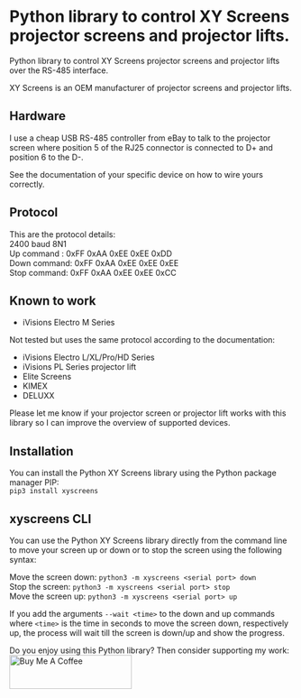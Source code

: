 # Python library to control XY Screens projector screens and projector lifts.
Python library to control XY Screens projector screens and projector lifts
over the RS-485 interface.

XY Screens is an OEM manufacturer of projector screens and projector lifts.

## Hardware
I use a cheap USB RS-485 controller from eBay to talk to the projector screen
where position 5 of the RJ25 connector is connected to D+ and position 6 to
the D-.

See the documentation of your specific device on how to wire yours correctly.

## Protocol
This are the protocol details:\
2400 baud 8N1\
Up command  : 0xFF 0xAA 0xEE 0xEE 0xDD\
Down command: 0xFF 0xAA 0xEE 0xEE 0xEE\
Stop command: 0xFF 0xAA 0xEE 0xEE 0xCC

## Known to work
* iVisions Electro M Series

Not tested but uses the same protocol according to the documentation:
* iVisions Electro L/XL/Pro/HD Series
* iVisions PL Series projector lift
* Elite Screens
* KIMEX
* DELUXX

Please let me know if your projector screen or projector lift works with this
library so I can improve the overview of supported devices.

## Installation
You can install the Python XY Screens library using the Python package manager
PIP:\
`pip3 install xyscreens`

## xyscreens CLI
You can use the Python XY Screens library directly from the command line to
move your screen up or down or to stop the screen using the following syntax:

Move the screen down: `python3 -m xyscreens <serial port> down`\
Stop the screen: `python3 -m xyscreens <serial port> stop`\
Move the screen up: `python3 -m xyscreens <serial port> up`

If you add the arguments `--wait <time>` to the down and up commands where
`<time>` is the time in seconds to move the screen down, respectively up, the
process will wait till the screen is down/up and show the progress.

Do you enjoy using this Python library? Then consider supporting my work:\
[<img src="https://cdn.buymeacoffee.com/buttons/v2/default-yellow.png" alt="Buy Me A Coffee" style="height: 60px !important;width: 217px !important;" >](https://www.buymeacoffee.com/rrooggiieerr)  
